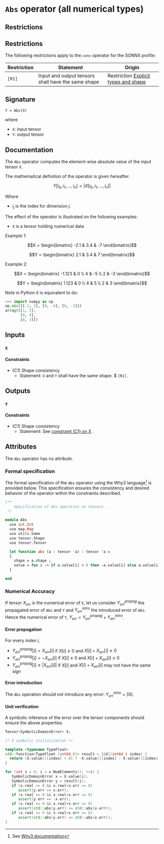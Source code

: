 
# `Abs` operator (all numerical types)

## Restrictions

## Restrictions
The following restrictions apply to the `conv` operator for the SONNX profile:

| Restriction    | Statement | Origin |
| -------- | ------- | ------- |
| `[R1]` | Input and output tensors shall have the same shape | Restriction [Explicit types and shape](../../../deliverables/reqs/reqs.md#req-gr-000-explicit-types-and-shapes) |


## Signature

`Y = Abs(X)`

where
- `X`: input tensor 
- `Y`: output tensor

## Documentation

The `Abs` operator computes the element-wise absolute value of the input tensor `X`.

The mathematical definition of the operator is given hereafter.

$$
Y[i_0,i_1,...,i_n] = |X[i_0,i_1,...,i_n]|
$$

Where
- $i_j$ is the index for dimension $j$.

The effect of the operator is illustrated on the following examples:
- `X` is a tensor holding numerical data

Example 1:
```math
X = \begin{bmatrix} -2.1 & 3.4 & -7 \end{bmatrix}
```

```math
Y = \begin{bmatrix} 2.1 & 3.4 & 7 \end{bmatrix}
```

Example 2:
```math
X = \begin{bmatrix} -1.123 & 0 \\ 4 & -5 \\ 2 & -3 \end{bmatrix}
```
```math
Y = \begin{bmatrix} 1.123 & 0 \\ 4 & 5 \\ 2 & 3 \end{bmatrix}
```

Note in Python it is equivalent to do:
```python
>>> import numpy as np
np.abs([[-1, 2], [0, -4], [8, -3]])
array([[1, 2],
       [0, 4],
       [8, 3]])
```

## Inputs

### `X`

#### Constraints

- (C1)  <a name="shape_consist"></a> Shape consistency
    - Statement: `X` and `Y` shall have the same shape. $ `[R1]`.

## Outputs

### `Y`

#### Constraints

- (C1) Shape consistency
    - Statement: See [constraint (C1) on X](#shape_consist) .

## Attributes

The `Abs` operator has no attribute.

### Formal specification

The formal specification of the `Abs` operator using the Why3 language[^1] is provided below. This specification ensures the consistency and desired behavior of the operator within the constraints described.

```ocaml
(**
    Specification of Abs operation on tensors.
 *)

module Abs
  use int.Int
  use map.Map
  use utils.Same
  use tensor.Shape
  use tensor.Tensor

  let function abs (a : tensor 'a) : tensor 'a =
  {
    shape = a.shape ;
    value = fun i -> if a.value[i] < 0 then -a.value[i] else a.value[i] ;
  }

end
```

[^1]: See [Why3 documentation](https://www.why3.org/)

### Numerical Accuracy

If tensor $X_{\textit{err}}$ is the numerical error of `X`, let us consider
$Y_{\textit{err}}^{\textit{propag}}$ the propagated error of `Abs` and `Y`
and $Y_{\textit{err}}^{\textit{intro}}$ the introduced error of `Abs`.
Hence the numerical error of `Y`, $Y_{\textit{err}} = Y_{\textit{err}}^{\textit{propag}} + Y_{\textit{err}}^{\textit{intro}}$.

#### Error propagation

For every index $i$, 

- $Y_{\textit{err}}^{\textit{propag}}[i] = X_{\textit{err}}[i]$ if $X[i] \geq 0$
  and $X[i]+X_{\textit{err}}[i] \geq 0$  
- $Y_{\textit{err}}^{\textit{propag}}[i] = -X_{\textit{err}}[i]$ if $X[i] \leq 0$
  and $X[i]+X_{\textit{err}}[i] \leq 0$ 
- $Y_{\textit{err}}^{\textit{propag}}[i] \leq |X_{\textit{err}}[i]|$ if $X[i]$
  and $X[i]+X_{\textit{err}}[i]$ may not have the same sign

#### Error introduction

The `Abs` operation should not introduce any error: $Y_{\textit{err}}^{\textit{intro}} = [0]$.

#### Unit verification

A symbolic inference of the error over the tensor components should ensure the
above properties.

```c++
Tensor<SymbolicDomainError> X;

/* X symbolic initialization */

template <typename TypeFloat>
std::function<TypeFloat (int64_t)> result = [&X](int64_t index) {
  return (X.value()[index] < 0) ? -X.value()[index] : X.value()[index];
}

for (int i = 0; i < x.NumElements(); ++i) {
   SymbolicDomainError x = X.value(i);
   SymbolicDomainError y = result(i);
   if (x.real >= 0 && x.real+x.err >= 0)
      assert(y.err == x.err);
   if (x.real <= 0 && x.real+x.err <= 0)
      assert(y.err == -x.err);
   if (x.real >= 0 && x.real+x.err <= 0)
      assert(std::abs(y.err) <= std::abs(x.err));
   if (x.real <= 0 && x.real+x.err >= 0)
      assert(std::abs(y.err) <= std::abs(x.err));
}
```